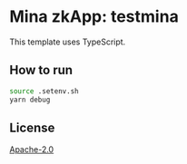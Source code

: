 # Mina zkApp: testmina

This template uses TypeScript.

## How to run

```sh
source .setenv.sh
yarn debug
```

## License

[Apache-2.0](LICENSE)
